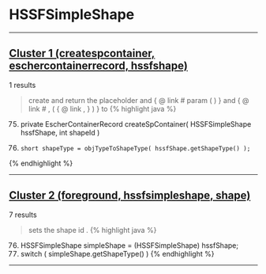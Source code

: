 # HSSFSimpleShape

***

## [Cluster 1 (createspcontainer, eschercontainerrecord, hssfshape)](./1)
1 results
> create and return the placeholder and { @ link # param ( ) } and { @ link # , ( { @ link , } ) } to 
{% highlight java %}
75. private EscherContainerRecord createSpContainer( HSSFSimpleShape hssfShape, int shapeId )
87.     short shapeType = objTypeToShapeType( hssfShape.getShapeType() );
{% endhighlight %}

***

## [Cluster 2 (foreground, hssfsimpleshape, shape)](./2)
7 results
> sets the shape id . 
{% highlight java %}
76. HSSFSimpleShape simpleShape = (HSSFSimpleShape) hssfShape;
77. switch ( simpleShape.getShapeType() )
{% endhighlight %}

***

